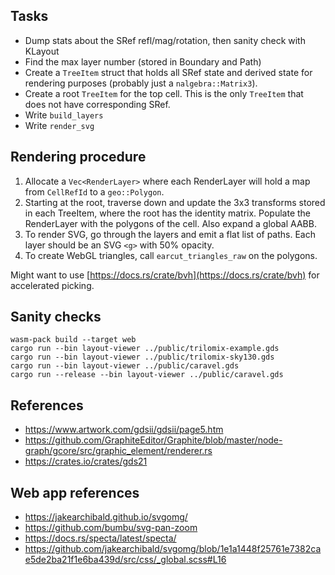 ## Tasks

- Dump stats about the SRef refl/mag/rotation, then sanity check with KLayout
- Find the max layer number (stored in Boundary and Path)
- Create a `TreeItem` struct that holds all SRef state and derived state for
  rendering purposes (probably just a `nalgebra::Matrix3`).
- Create a root `TreeItem` for the top cell. This is the only `TreeItem` that
  does not have corresponding SRef.
- Write `build_layers`
- Write `render_svg`

## Rendering procedure

1. Allocate a `Vec<RenderLayer>` where each RenderLayer will hold a map from
   `CellRefId` to a `geo::Polygon`.
2. Starting at the root, traverse down and update the 3x3 transforms stored 
   in each TreeItem, where the root has the identity matrix. Populate the
   RenderLayer with the polygons of the cell. Also expand a global AABB.
3. To render SVG, go through the layers and emit a flat list of paths.
   Each layer should be an SVG `<g>` with 50% opacity.
4. To create WebGL triangles, call `earcut_triangles_raw` on the polygons.

Might want to use [https://docs.rs/crate/bvh](https://docs.rs/crate/bvh) for
accelerated picking.

## Sanity checks

```
wasm-pack build --target web
cargo run --bin layout-viewer ../public/trilomix-example.gds
cargo run --bin layout-viewer ../public/trilomix-sky130.gds
cargo run --bin layout-viewer ../public/caravel.gds
cargo run --release --bin layout-viewer ../public/caravel.gds
```

## References

- https://www.artwork.com/gdsii/gdsii/page5.htm
- https://github.com/GraphiteEditor/Graphite/blob/master/node-graph/gcore/src/graphic_element/renderer.rs
- https://crates.io/crates/gds21

## Web app references

- https://jakearchibald.github.io/svgomg/
- https://github.com/bumbu/svg-pan-zoom
- https://docs.rs/specta/latest/specta/
- https://github.com/jakearchibald/svgomg/blob/1e1a1448f25761e7382cae5de2ba21f1e6ba439d/src/css/_global.scss#L16

